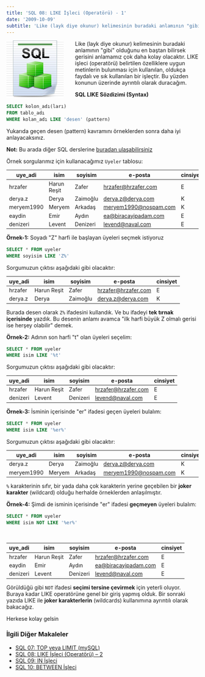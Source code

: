 ```yaml
---
title: 'SQL 08: LIKE İşleci (Operatörü) - 1'
date: '2009-10-09'
subtitle: 'Like (layk diye okunur) kelimesinin buradaki anlamının "gibi" olduğunu en baştan bilirsek gerisini anlamamız çok daha kolay olacaktır. LIKE işleci (operatörü) belirtilen özelliklere uygun metinlerin bulunması için kullanılan, oldukça faydalı ve sık kullanılan bir işleçtir.'
---
```


<img align="left" style="margin-right: 30px;margin-bottom: 0px;"  src="img/blog/Schema-SQL1.jpg">

Like (layk diye okunur) kelimesinin buradaki anlamının "gibi" olduğunu en baştan bilirsek gerisini anlamamız çok daha kolay olacaktır. LIKE işleci (operatörü) belirtilen özelliklere uygun metinlerin bulunması için kullanılan, oldukça faydalı ve sık kullanılan bir işleçtir. Bu yüzden konunun üzerinde ayrıntılı olarak duracağım. 

**SQL LIKE Sözdizimi (Syntax)**

```sql
SELECT kolon_adı(ları)
FROM tablo_adı
WHERE kolan_adı LIKE 'desen' (pattern)
```

Yukarıda geçen desen (pattern) kavramını örneklerden sonra daha iyi anlayacaksınız. 

**Not:** Bu arada diğer SQL derslerine [buradan ulaşabilirsiniz](/sql-dersleri)

Örnek sorgularımız için kullanacağımız `Uyeler` tablosu:

| uye_adi | isim | soyisim | e-posta | cinsiyet |
| --- | --- | --- | --- | --- |
| hrzafer | Harun Reşit | Zafer | hrzafer@hrzafer.com | E   |
| derya.z | Derya | Zaimoğlu | derya.z@derya.com | K   |
| meryem1990 | Meryem | Arkadaş | meryem1990@nospam.com | K   |
| eaydin | Emir | Aydın | ea@biracayipadam.com | E   |
| denizeri | Levent | Denizeri | levend@naval.com | E   |

**Örnek-1:** Soyadı "Z" harfi ile başlayan üyeleri seçmek istiyoruz

```sql
SELECT * FROM uyeler 
WHERE soyisim LIKE 'Z%'
```

Sorgumuzun çıktısı aşağıdaki gibi olacaktır:

| uye_adi | isim | soyisim | e-posta | cinsiyet |
| --- | --- | --- | --- | --- |
| hrzafer | Harun Reşit | Zafer | hrzafer@hrzafer.com | E   |
| derya.z | Derya | Zaimoğlu | derya.z@derya.com | K   |

Burada desen olarak `Z%` ifadesini kullandık. Ve bu ifadeyi **tek tırnak içerisinde** yazdık. Bu desenin anlamı avamca "ilk harfi büyük Z olmalı gerisi ise herşey olabilir" demek. 

**Örnek-2:** Adının son harfi "t" olan üyeleri seçelim:

```sql
SELECT * FROM uyeler
WHERE isim LIKE '%t'
```
Sorgumuzun çıktısı aşağıdaki gibi olacaktır:

| uye_adi | isim | soyisim | e-posta | cinsiyet |
| --- | --- | --- | --- | --- |
| hrzafer | Harun Reşit | Zafer | hrzafer@hrzafer.com | E   |
| denizeri | Levent | Denizeri | levend@naval.com | E   |

**Örnek-3:** İsminin içerisinde "er" ifadesi geçen üyeleri bulalım:

```sql
SELECT * FROM uyeler
WHERE isim LIKE '%er%'
```

Sorgumuzun çıktısı aşağıdaki gibi olacaktır:

| uye_adi | isim | soyisim | e-posta | cinsiyet |
| --- | --- | --- | --- | --- |
| derya.z | Derya | Zaimoğlu | derya.z@derya.com | K   |
| meryem1990 | Meryem | Arkadaş | meryem1990@nospam.com | K   |

`%` karakterinin sıfır, bir yada daha çok karakterin yerine geçebilen bir **joker karakter** (wildcard) olduğu herhalde örneklerden anlaşılmıştır. 

**Örnek-4:** Şimdi de isminin içerisinde "er" ifadesi **geçmeyen** üyeleri bulalım:

```sql
SELECT * FROM uyeler
WHERE isim NOT LIKE '%er%'
```
<br>

| uye_adi | isim | soyisim | e-posta | cinsiyet |
| --- | --- | --- | --- | --- |
| hrzafer | Harun Reşit | Zafer | hrzafer@hrzafer.com | E   |
| eaydin | Emir | Aydın | ea@biracayipadam.com | E   |
| denizeri | Levent | Denizeri | levend@naval.com | E   |

Görüldüğü gibi `NOT` ifadesi **seçimi tersine çevirmek** için yeterli oluyor. Buraya kadar LIKE operatörüne genel bir giriş yapmış olduk. Bir sonraki yazıda LIKE ile **joker karakterlerin** (wildcards) kullanımına ayrıntılı olarak bakacağız. 


Herkese kolay gelsin

### İlgili Diğer Makaleler

- [SQL 07: TOP veya LIMIT (mySQL)](/sql-07-top-veya-limit-mysql)
- [SQL 08: LIKE İşleci (Operatörü) – 2](/sql-08-like-isleci-operatoru-2)
- [SQL 09: IN İşleci](/sql-09-in-isleci)
- [SQL 10: BETWEEN İşleci](/sql-10-between-isleci)